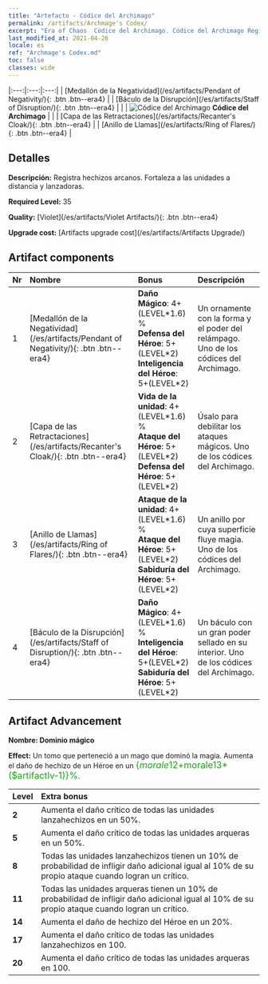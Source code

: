 ```yaml
---
title: "Artefacto - Códice del Archimago"
permalink: /artifacts/Archmage's Codex/
excerpt: "Era of Chaos  Códice del Archimago. Códice del Archimago Registra hechizos arcanos. Fortaleza a las unidades a distancia y lanzadoras."
last_modified_at: 2021-04-26
locale: es
ref: "Archmage's Codex.md"
toc: false
classes: wide
---
```


  |:---:|:---:|:---:| 
  |  [Medallón de la Negatividad](/es/artifacts/Pendant of Negativity/){: .btn .btn--era4} |   |  [Báculo de la Disrupción](/es/artifacts/Staff of Disruption/){: .btn .btn--era4} | 
  |   | ![Códice del Archimago](/images/t/icon_artifact_34.png) **Códice del Archimago** |  | 
  |  [Capa de las Retractaciones](/es/artifacts/Recanter's Cloak/){: .btn .btn--era4} |   |  [Anillo de Llamas](/es/artifacts/Ring of Flares/){: .btn .btn--era4} | 


## Detalles

 **Descripción:** Registra hechizos arcanos. Fortaleza a las unidades a distancia y lanzadoras.

 **Required Level:** 35

 **Quality:** [Violet](/es/artifacts/Violet Artifacts/){: .btn .btn--era4}

 **Upgrade cost:** [Artifacts upgrade cost](/es/artifacts/Artifacts Upgrade/)



## Artifact components

  | Nr |    Nombre    |   Bonus | Descripción | 
  |:---|:-----------|:--------|:------------| 
  | 1 | [Medallón de la Negatividad](/es/artifacts/Pendant of Negativity/){: .btn .btn--era4} | **Daño Mágico**: 4+(LEVEL\*1.6) %<br/>**Defensa del Héroe**: 5+(LEVEL\*2)<br/>**Inteligencia del Héroe**: 5+(LEVEL\*2) | Un ornamente con la forma y el poder del relámpago. Uno de los códices del Archimago. | 
  | 2 | [Capa de las Retractaciones](/es/artifacts/Recanter's Cloak/){: .btn .btn--era4} | **Vida de la unidad**: 4+(LEVEL\*1.6) %<br/>**Ataque del Héroe**: 5+(LEVEL\*2)<br/>**Defensa del Héroe**: 5+(LEVEL\*2) | Úsalo para debilitar los ataques mágicos. Uno de los códices del Archimago. | 
  | 3 | [Anillo de Llamas](/es/artifacts/Ring of Flares/){: .btn .btn--era4} | **Ataque de la unidad**: 4+(LEVEL\*1.6) %<br/>**Ataque del Héroe**: 5+(LEVEL\*2)<br/>**Sabiduría del Héroe**: 5+(LEVEL\*2) | Un anillo por cuya superficie fluye magia. Uno de los códices del Archimago. | 
  | 4 | [Báculo de la Disrupción](/es/artifacts/Staff of Disruption/){: .btn .btn--era4} | **Daño Mágico**: 4+(LEVEL\*1.6) %<br/>**Inteligencia del Héroe**: 5+(LEVEL\*2)<br/>**Sabiduría del Héroe**: 5+(LEVEL\*2) | Un báculo con un gran poder sellado en su interior. Uno de los códices del Archimago. | 


## Artifact Advancement

 **Nombre: Dominio mágico**

 **Effect:** Un tomo que perteneció a un mago que dominó la magia. Aumenta el daño de hechizo de un Héroe en un <span style="color: #1ca216;font-size:18px">{$morale12+$morale13*($artifactlv-1)}%</span>.

  |  Level  |    Extra bonus  | 
  |:--------|:----------------| 
  | **2** | Aumenta el daño crítico de todas las unidades lanzahechizos en un 50%. | 
  | **5** | Aumenta el daño crítico de todas las unidades arqueras en un 50%. | 
  | **8** | Todas las unidades lanzahechizos tienen un 10% de probabilidad de infligir daño adicional igual al 10% de su propio ataque cuando logran un crítico. | 
  | **11** | Todas las unidades arqueras tienen un 10% de probabilidad de infligir daño adicional igual al 10% de su propio ataque cuando logran un crítico. | 
  | **14** | Aumenta el daño de hechizo del Héroe en un 20%. | 
  | **17** | Aumenta el daño crítico de todas las unidades lanzahechizos en 100. | 
  | **20** | Aumenta el daño crítico de todas las unidades arqueras en 100. | 
